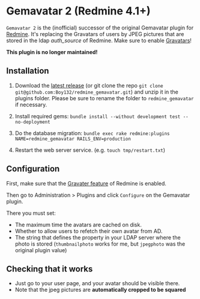 # Gemavatar 2 (Redmine 4.1+)
``Gemavatar 2`` is the (inofficial) successor of the original Gemavatar plugin for [Redmine](https://www.redmine.org/).
It's replacing the Gravatars of users by JPEG pictures that are stored in the ldap _auth_source_ of Redmine.
Make sure to enable [Gravatars](https://www.redmine.org/projects/redmine/wiki/RedmineSettings#Use-Gravatar-user-icons)!

**This plugin is no longer maintained!**

Installation
------------

1. Download the [latest release](https://github.com/Boy132/redmine_gemavatar/releases/latest) (or git clone the repo `git clone git@github.com:Boy132/redmine_gemavatar.git`) and unzip it in the plugins folder.
Please be sure to rename the folder to `redmine_gemavatar` if necessary.

2. Install required gems:
`bundle install --without development test --no-deployment`

3. Do the database migration:
`bundle exec rake redmine:plugins NAME=redmine_gemavatar RAILS_ENV=production`

4. Restart the web server service. (e.g. `touch tmp/restart.txt`)

Configuration
-------------

First, make sure that the [Gravater feature](https://www.redmine.org/projects/redmine/wiki/RedmineSettings#Use-Gravatar-user-icons) of Redmine is enabled.

Then go to Administration > Plugins and click ``Configure`` on the Gemavatar
plugin.

There you must set:

- The maximum time the avatars are cached on disk.
- Whether to allow users to refetch their own avatar from AD.
- The string that defines the property in your LDAP server where the photo is stored (`thumbnailphoto` works for me, but `jpegphoto` was the original plugin value)

Checking that it works
----------------------

* Just go to your user page, and your avatar should be visible there.
* Note that the jpeg pictures are **automatically cropped to be squared**

